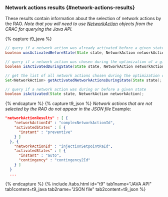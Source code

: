 ### Network actions results {#network-actions-results}
These results contain information about the selection of network actions by the RAO.
*Note that you will need to use [NetworkAction](/docs/input-data/crac/json#network-actions) objects from the CRAC for querying the Java API.*

{% capture t9_java %}
~~~java
// query if a network action was already activated before a given state was studied
boolean wasActivatedBeforeState(State state, NetworkAction networkAction);

// query if a network action was chosen during the optimization of a given state
boolean isActivatedDuringState(State state, NetworkAction networkAction);

// get the list of all network actions chosen during the optimization of a given state
Set<NetworkAction> getActivatedNetworkActionsDuringState(State state);

// query if a network action was during or before a given state
boolean isActivated(State state, NetworkAction networkAction);
~~~
{% endcapture %}
{% capture t9_json %}
*Network actions that are not selected by the RAO do not appear in the JSON file*
Example:
~~~json
"networkActionResults" : [ {
    "networkActionId" : "complexNetworkActionId",
    "activatedStates" : [ {
      "instant" : "preventive"
    } ]
  }, {
    "networkActionId" : "injectionSetpointRaId",
    "activatedStates" : [ {
      "instant" : "auto",
      "contingency" : "contingency2Id"
    } ]
  }
  ...
~~~
{% endcapture %}
{% include /tabs.html id="t9" tab1name="JAVA API" tab1content=t9_java tab2name="JSON file" tab2content=t9_json %}